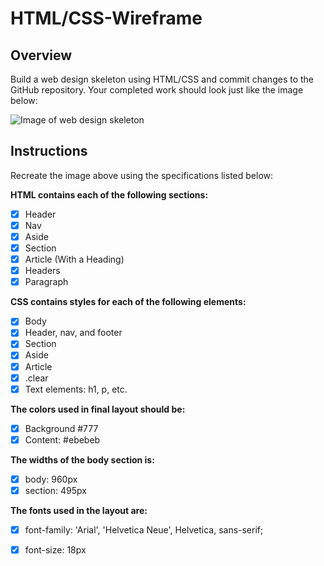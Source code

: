 # HTML/CSS-Wireframe

## Overview  
Build a web design skeleton using HTML/CSS and commit changes to the GitHub repository. Your completed work should look just like the image below:

![Image of web design skeleton](https://github.com/kyoukel/Building-a-Wireframe/blob/master/images/web-design-skeleton.png)

## Instructions
Recreate the image above using the specifications listed below:

**HTML contains each of the following sections:**
- [x] Header
- [x] Nav
- [x] Aside
- [x] Section
- [x] Article (With a Heading)
- [x] Headers
- [x] Paragraph

**CSS contains styles for each of the following elements:**
- [x] Body
- [x] Header, nav, and footer
- [x] Section
- [x] Aside
- [x] Article
- [x] .clear
- [x] Text elements: h1, p, etc.

**The colors used in final layout should be:**
- [x] Background #777
- [x] Content: #ebebeb

**The widths of the body section is:**
- [x] body: 960px
- [x] section: 495px

**The fonts used in the layout are:**
- [x] font-family: 'Arial', 'Helvetica Neue', Helvetica, sans-serif;
- [x] font-size: 18px


